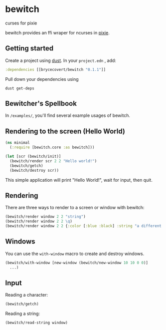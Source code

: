 # bewitch
curses for pixie

bewitch provides an ffi wraper for ncurses in [pixie](https://github.com/pixie-lang/pixie).

## Getting started

Create a project using [dust](https://github.com/pixie-lang/dust). 
In your ```project.edn``` , add:
```clojure
:dependencies [[brycecovert/bewitch "0.1.1"]]
```

Pull down your dependencies using
```
dust get-deps
```

## Bewitcher's Spellbook

In ```/examples/```, you'll find several example usages of bewitch.

## Rendering to the screen (Hello World)
```clojure
(ns minimal
  (:require [bewitch.core :as bewitch]))

(let [scr (bewitch/init)]
  (bewitch/render scr 2 2 "Hello world!")
  (bewitch/getch)
  (bewitch/destroy scr))
```

This simple application will print "Hello World!", wait for input, then quit.

## Rendering

There are three ways to render to a screen or window with bewitch:
```clojure
(bewitch/render window 2 2 "string")
(bewitch/render window 2 2 \q)
(bewitch/render window 2 2 {:color [:blue :black] :string "a different string"})
```

## Windows

You can use the ```with-window``` macro to create and destroy windows.
```clojure
(bewitch/with-window [new-window (bewitch/new-window 10 10 0 0)]
  ...)
```

## Input
Reading a character:
```clojure
(bewitch/getch)
```

Reading a string:
```clojure
(bewitch/read-string window)
```

